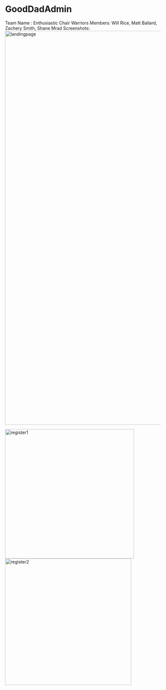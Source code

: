 # GoodDadAdmin
Team Name : Enthusiastic Chair Warriors
Members: Will Rice, Matt Ballard, Zachery Smith, Shane Mrad
Screenshots: 
<img width="1270" alt="landingpage" src="https://github.com/whettam/GoodDadAdmin/assets/77294339/7c5203a3-f776-4e2c-b70b-8bfd8d0b19d7">

<img width="417" alt="register1" src="https://github.com/whettam/GoodDadAdmin/assets/77294339/d8060c3a-efed-4fd8-90fd-3fe01584e4fa">

<img width="408" alt="register2" src="https://github.com/whettam/GoodDadAdmin/assets/77294339/7d516f2c-1f60-4bd9-b728-e182d459a919">
